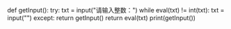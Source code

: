 def getInput():
    try:
        txt = input("请输入整数：")
        while eval(txt) != int(txt):
            txt = input("")
    except:
        return getInput()
    return eval(txt)
print(getInput())

